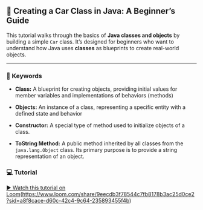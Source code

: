 ## 🚗 Creating a Car Class in Java: A Beginner’s Guide

This tutorial walks through the basics of **Java classes and objects** by building a simple `Car` class. It’s designed for beginners who want to understand how Java uses **classes** as blueprints to create real-world objects.

----------

### 📖 Keywords
-  **Class:** A blueprint for creating objects, providing initial values for member variables and implementations of behaviors (methods)  

-  **Objects:** An instance of a class, representing a specific entity with a defined state and behavior
    
-   **Constructor:** A special type of method used to initialize objects of a class.  

- **ToString Method:** A public method inherited by all classes from the  `java.lang.Object`  class. Its primary purpose is to provide a string representation of an object.

### 💻 Tutorial

[▶️ Watch this tutorial on Loom](https://github.com/smmhassan14/tech-demos/blob/main/code/java-classes/thumbnail/thumbnail.png)(https://www.loom.com/share/9eecdb3f78544c7fb8178b3ac25d0ce2?sid=a8f8cace-d60c-42c4-9c64-235893455f4b)

